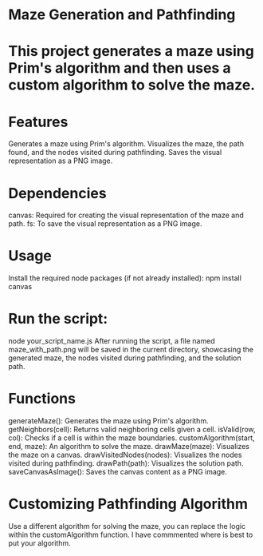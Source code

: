 # Maze Generation and Pathfinding

# This project generates a maze using Prim's algorithm and then uses a custom algorithm to solve the maze.

# Features
Generates a maze using Prim's algorithm.
Visualizes the maze, the path found, and the nodes visited during pathfinding.
Saves the visual representation as a PNG image.

# Dependencies
canvas: Required for creating the visual representation of the maze and path.
fs: To save the visual representation as a PNG image.

# Usage
Install the required node packages (if not already installed):
npm install canvas

# Run the script:
node your_script_name.js
After running the script, a file named maze_with_path.png will be saved in the current directory, showcasing the generated maze, the nodes visited during pathfinding, and the solution path.

# Functions
generateMaze(): Generates the maze using Prim's algorithm.
getNeighbors(cell): Returns valid neighboring cells given a cell.
isValid(row, col): Checks if a cell is within the maze boundaries.
customAlgorithm(start, end, maze): An algorithm to solve the maze.
drawMaze(maze): Visualizes the maze on a canvas.
drawVisitedNodes(nodes): Visualizes the nodes visited during pathfinding.
drawPath(path): Visualizes the solution path.
saveCanvasAsImage(): Saves the canvas content as a PNG image.

# Customizing Pathfinding Algorithm
Use a different algorithm for solving the maze, you can replace the logic within the customAlgorithm function. I have commmented where
is best to put your algorithm.